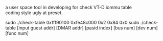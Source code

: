 a user space tool in developing for check VT-D iommu table  
coding style ugly at preset.  

sudo ./check-table 0xfff90100 0xfe48c000 0x2 0x84 0x0
sudo ./check-table [input guest addr] [DMAR addr] [pasid index] [bus num] [dev num] [func num]

